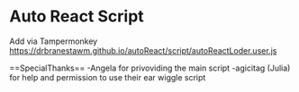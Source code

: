 # Auto React Script
Add via Tampermonkey https://drbranestawm.github.io/autoReact/script/autoReactLoder.user.js

==SpecialThanks==
-Angela for privoviding the main script
-agicitag (Julia) for help and permission to use their ear wiggle script
